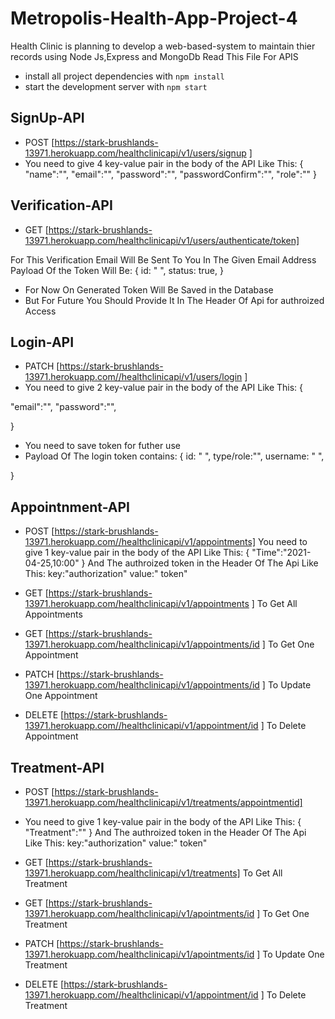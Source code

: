 # Metropolis-Health-App-Project-4

Health Clinic is planning to develop a web-based-system to maintain thier records using Node Js,Express and MongoDb
Read This File For APIS
- install all project dependencies with `npm install`
- start the development server with `npm start`

## SignUp-API

- POST [https://stark-brushlands-13971.herokuapp.com/healthclinicapi/v1/users/signup ]     
- You need to give 4 key-value pair in the body of the API Like This:
          {
          "name":"",
          "email":"",
          "password":"",
          "passwordConfirm":"",
          "role":""
          }

## Verification-API
- GET [https://stark-brushlands-13971.herokuapp.com/healthclinicapi/v1/users/authenticate/token]  

For This Verification Email Will Be Sent To You In The Given Email Address
Payload Of the Token Will Be:
{
id: " ",
status: true,
}

- For Now On Generated Token Will Be Saved in the Database
- But For Future You Should Provide It In The Header Of Api for authroized Access

## Login-API

- PATCH [https://stark-brushlands-13971.herokuapp.com//healthclinicapi/v1/users/login ]    
- You need to give 2 key-value pair in the body of the API Like This:
          {

"email":"",
"password":"",

}

- You need to save token for futher use
- Payload Of The login token contains:
  {
  id: " ",
  type/role:"",
  username: " ",

}

## Appointnment-API

- POST [https://stark-brushlands-13971.herokuapp.com//healthclinicapi/v1/appointments]     You need to give 1 key-value pair in the body of the API Like This:
          {
          "Time":"2021-04-25,10:00"
          }
          And The authroized token in the Header Of The Api Like This:
          key:"authorization"
          value:" token"
          
 - GET [https://stark-brushlands-13971.herokuapp.com/healthclinicapi/v1/appointments ]  To Get All Appointments
 - GET [https://stark-brushlands-13971.herokuapp.com/healthclinicapi/v1/appointments/id ]  To Get One Appointment
 - PATCH [https://stark-brushlands-13971.herokuapp.com/healthclinicapi/v1/appointments/id ]  To Update One Appointment
 - DELETE [https://stark-brushlands-13971.herokuapp.com//healthclinicapi/v1/appointment/id ]  To Delete Appointment

## Treatment-API

-  POST [https://stark-brushlands-13971.herokuapp.com/healthclinicapi/v1/treatments/appointmentid]      
-  You need to give 1 key-value pair in the body of the API Like This:
          {
          "Treatment":""
          }
                And The authroized token in the Header Of The Api Like This:
          key:"authorization"
          value:" token"

 - GET [https://stark-brushlands-13971.herokuapp.com/healthclinicapi/v1/treatments]  To Get All Treatment
 - GET [https://stark-brushlands-13971.herokuapp.com/healthclinicapi/v1/apointments/id ]  To Get One Treatment
 - PATCH [https://stark-brushlands-13971.herokuapp.com/healthclinicapi/v1/apointments/id ]  To Update One Treatment
 - DELETE [https://stark-brushlands-13971.herokuapp.com//healthclinicapi/v1/appointment/id ]  To Delete Treatment
